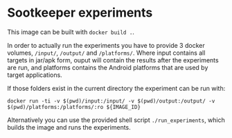 # Sootkeeper experiments

This image can be built with `docker build .`.

In order to actually run the experiments you have to provide 3 docker volumes,
`/input/`, `/output/` and `/platforms/`. 
Where input contains all targets in jar/apk form, ouput will contain the results after the experiments are run, and platforms contains the Android platforms that are used by target applications.

If those folders exist in the current directory the experiment can be run with:

`docker run -ti -v $(pwd)/input:/input/ -v $(pwd)/output:/output/ -v $(pwd)/platforms:/platforms/:ro ${IMAGE_ID}`

Alternatively you can use the provided shell script `./run_experiments`, which builds the image and runs the experiments.

